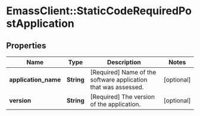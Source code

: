 # EmassClient::StaticCodeRequiredPostApplication

## Properties
Name | Type | Description | Notes
------------ | ------------- | ------------- | -------------
**application_name** | **String** | [Required] Name of the software application that was assessed. | [optional] 
**version** | **String** | [Required] The version of the application. | [optional] 

